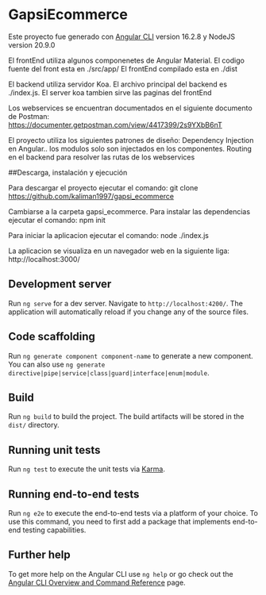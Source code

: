 # GapsiEcommerce

Este proyecto fue generado con [Angular CLI](https://github.com/angular/angular-cli) version 16.2.8 y NodeJS version 20.9.0

El frontEnd utiliza algunos componenetes de Angular Material. El codigo fuente del front esta en ./src/app/
El frontEnd compilado esta en ./dist

El backend utiliza servidor Koa. El archivo principal del backend es ./index.js. El server koa tambien sirve las paginas del frontEnd

Los webservices se encuentran documentados en el siguiente documento de Postman: https://documenter.getpostman.com/view/4417399/2s9YXbB6nT

El proyecto utiliza los siguientes patrones de diseño:
Dependency Injection en Angular.. los modulos solo son injectados en los componentes.
Routing en el backend para resolver las rutas de los webservices

##Descarga, instalación y ejecución

Para descargar el proyecto ejecutar el comando: git clone https://github.com/kaliman1997/gapsi_ecommerce

Cambiarse a la carpeta gapsi_ecommerce.
Para instalar las dependencias ejecutar el comando: npm init

Para iniciar la aplicacion ejecutar el comando: node ./index.js

La aplicacion se visualiza en un navegador web en la siguiente liga: http://localhost:3000/



## Development server

Run `ng serve` for a dev server. Navigate to `http://localhost:4200/`. The application will automatically reload if you change any of the source files.

## Code scaffolding

Run `ng generate component component-name` to generate a new component. You can also use `ng generate directive|pipe|service|class|guard|interface|enum|module`.

## Build

Run `ng build` to build the project. The build artifacts will be stored in the `dist/` directory.

## Running unit tests

Run `ng test` to execute the unit tests via [Karma](https://karma-runner.github.io).

## Running end-to-end tests

Run `ng e2e` to execute the end-to-end tests via a platform of your choice. To use this command, you need to first add a package that implements end-to-end testing capabilities.

## Further help

To get more help on the Angular CLI use `ng help` or go check out the [Angular CLI Overview and Command Reference](https://angular.io/cli) page.
